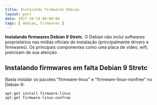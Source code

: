 ```yaml
---
title: Instalando firmwares Debian 
layout: post
date: 2017-10-19 09:00:00
tags: [ debian, firmwares ]
---
```

**Instalando firmwares Debian 9 Stretc**. O Debian não inclui softwares proprietários nas mídias oficiais de instalação (principalmente drivers e firmwares). Os principais componentes como uma placa de vídeo, wifi, preicisam de sua atenção. 

## Instalando firmwares em falta Debian 9 Stretc

Basta instalar os <i class="fa fa-linux"></i> pacotes "firmware-linux" e "firmware-linux-nonfree" no Debian 9:

	apt-get install firmware-linux 
	apt-get firmware-linux-nonfree



